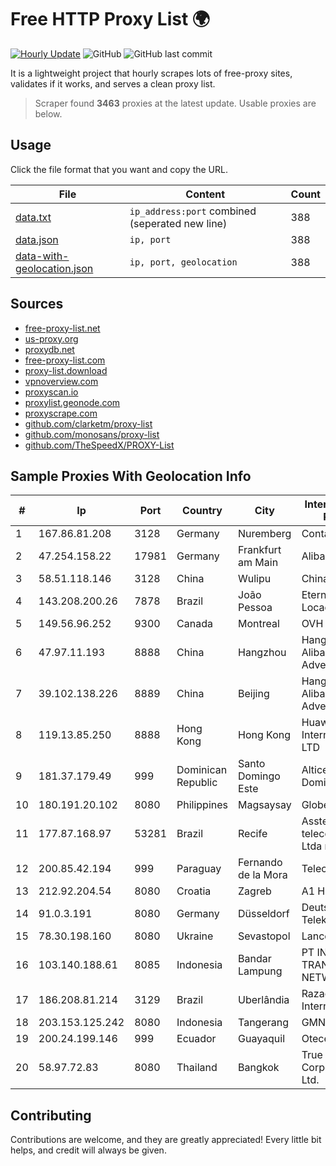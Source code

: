 
# Free HTTP Proxy List 🌍

[![Hourly Update](https://github.com/mertguvencli/http-proxy-list/actions/workflows/main.yml/badge.svg?branch=main)](https://github.com/mertguvencli/http-proxy-list/actions/workflows/main.yml)
![GitHub](https://img.shields.io/github/license/mertguvencli/http-proxy-list)
![GitHub last commit](https://img.shields.io/github/last-commit/mertguvencli/http-proxy-list)

It is a lightweight project that hourly scrapes lots of free-proxy sites, validates if it works, and serves a clean proxy list.


> Scraper found **3463** proxies at the latest update. Usable proxies are below.

## Usage

Click the file format that you want and copy the URL.


|File|Content|Count|
|----|-------|-----|
|[data.txt](https://raw.githubusercontent.com/mertguvencli/http-proxy-list/main/proxy-list/data.txt)|`ip_address:port` combined (seperated new line)|388|
|[data.json](https://raw.githubusercontent.com/mertguvencli/http-proxy-list/main/proxy-list/data.json)|`ip, port`|388|
|[data-with-geolocation.json](https://raw.githubusercontent.com/mertguvencli/http-proxy-list/main/proxy-list/data-with-geolocation.json)|`ip, port, geolocation`|388|

## Sources

* [free-proxy-list.net](https://free-proxy-list.net)
* [us-proxy.org](https://www.us-proxy.org)
* [proxydb.net](http://proxydb.net)
* [free-proxy-list.com](https://free-proxy-list.com/?page=&port=&type%5B%5D=http&type%5B%5D=https&up_time=0&search=Search)
* [proxy-list.download](https://www.proxy-list.download/HTTP)
* [vpnoverview.com](https://vpnoverview.com/privacy/anonymous-browsing/free-proxy-servers)
* [proxyscan.io](https://www.proxyscan.io)
* [proxylist.geonode.com](https://proxylist.geonode.com/api/proxy-list?limit=300&page=1&sort_by=lastChecked&sort_type=desc&protocols=http,https)
* [proxyscrape.com](https://api.proxyscrape.com/v2/?request=displayproxies&protocol=http&timeout=10000&country=all&ssl=all&anonymity=all)
* [github.com/clarketm/proxy-list](https://raw.githubusercontent.com/clarketm/proxy-list/master/proxy-list-raw.txt)
* [github.com/monosans/proxy-list](https://raw.githubusercontent.com/monosans/proxy-list/main/proxies/http.txt)
* [github.com/TheSpeedX/PROXY-List](https://raw.githubusercontent.com/TheSpeedX/PROXY-List/master/http.txt)


## Sample Proxies With Geolocation Info

|#|Ip|Port|Country|City|Internet Service Provider|
|-|--|----|-------|----|-------------------------|
|1|167.86.81.208|3128|Germany|Nuremberg|Contabo GmbH|
|2|47.254.158.22|17981|Germany|Frankfurt am Main|Alibaba.com LLC|
|3|58.51.118.146|3128|China|Wulipu|Chinanet|
|4|143.208.200.26|7878|Brazil|João Pessoa|Eternal VÔdeo Locadora Ltda|
|5|149.56.96.252|9300|Canada|Montreal|OVH SAS|
|6|47.97.11.193|8888|China|Hangzhou|Hangzhou Alibaba Advertising Co|
|7|39.102.138.226|8889|China|Beijing|Hangzhou Alibaba Advertising Co|
|8|119.13.85.250|8888|Hong Kong|Hong Kong|Huawei International Pte. LTD|
|9|181.37.179.49|999|Dominican Republic|Santo Domingo Este|Altice Dominicana S.A.|
|10|180.191.20.102|8080|Philippines|Magsaysay|Globe Telecom|
|11|177.87.168.97|53281|Brazil|Recife|Asstelecom telecomunicaÔÔo Ltda me|
|12|200.85.42.194|999|Paraguay|Fernando de la Mora|Telecel S.A.|
|13|212.92.204.54|8080|Croatia|Zagreb|A1 Hrvatska d.o.o|
|14|91.0.3.191|8080|Germany|Düsseldorf|Deutsche Telekom AG|
|15|78.30.198.160|8080|Ukraine|Sevastopol|Lancom Ltd.|
|16|103.140.188.61|8085|Indonesia|Bandar Lampung|PT INDONESIA TRANS NETWORK|
|17|186.208.81.214|3129|Brazil|Uberlândia|RazaoInfo Internet Ltda|
|18|203.153.125.242|8080|Indonesia|Tangerang|GMNUSANTARA|
|19|200.24.199.146|999|Ecuador|Guayaquil|Otecel S.A.|
|20|58.97.72.83|8080|Thailand|Bangkok|True Internet Corporation CO. Ltd.|



## Contributing

Contributions are welcome, and they are greatly appreciated! Every
little bit helps, and credit will always be given.

